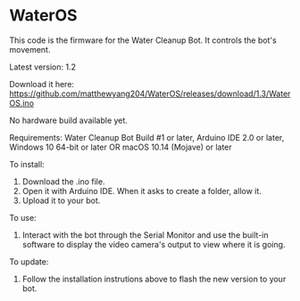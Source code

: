 # WaterOS
This code is the firmware for the Water Cleanup Bot. It controls the bot's movement.

Latest version: 1.2

Download it here:
https://github.com/matthewyang204/WaterOS/releases/download/1.3/WaterOS.ino

No hardware build available yet.

Requirements:
Water Cleanup Bot Build #1 or later,
Arduino IDE 2.0 or later,
Windows 10 64-bit or later OR macOS 10.14 (Mojave) or later

To install:
1. Download the .ino file.
2. Open it with Arduino IDE. When it asks to create a folder, allow it.
3. Upload it to your bot.

To use:
1. Interact with the bot through the Serial Monitor and use the built-in software to display the video camera's output to view where it is going.

To update:
1. Follow the installation instrutions above to flash the new version to your bot.
